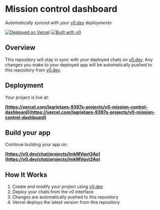 # Mission control dashboard

*Automatically synced with your [v0.dev](https://v0.dev) deployments*

[![Deployed on Vercel](https://img.shields.io/badge/Deployed%20on-Vercel-black?style=for-the-badge&logo=vercel)](https://vercel.com/lagrietaes-9397s-projects/v0-mission-control-dashboard)
[![Built with v0](https://img.shields.io/badge/Built%20with-v0.dev-black?style=for-the-badge)](https://v0.dev/chat/projects/lmkMVqvt3Ao)

## Overview

This repository will stay in sync with your deployed chats on [v0.dev](https://v0.dev).
Any changes you make to your deployed app will be automatically pushed to this repository from [v0.dev](https://v0.dev).

## Deployment

Your project is live at:

**[https://vercel.com/lagrietaes-9397s-projects/v0-mission-control-dashboard](https://vercel.com/lagrietaes-9397s-projects/v0-mission-control-dashboard)**

## Build your app

Continue building your app on:

**[https://v0.dev/chat/projects/lmkMVqvt3Ao](https://v0.dev/chat/projects/lmkMVqvt3Ao)**

## How It Works

1. Create and modify your project using [v0.dev](https://v0.dev)
2. Deploy your chats from the v0 interface
3. Changes are automatically pushed to this repository
4. Vercel deploys the latest version from this repository
